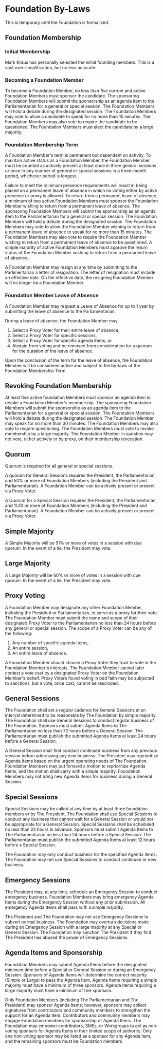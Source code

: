 # Foundation By-Laws

This is temporary until the Foundation is formalized.

## Foundation Membership

### Initial Membership

Mark Kraus has personally selected the initial founding members.
This is a vast over-simplification, but no less accurate.

### Becoming a Foundation Member

To become a Foundation Member, no less than five current and active Foundation Members must sponsor the candidate.
The sponsoring Foundation Members will submit the sponsorship as an agenda item to the Parliamentarian for a general or special session.
The Foundation Members will hold a debate during the designated session.
The Foundation Members may vote to allow a candidate to speak for no more than 15 minutes.
The Foundation Members may also vote to require the candidate to be questioned.
The Foundation Members must elect the candidate by a large majority.

### Foundation Membership Term

A Foundation Member's term is permanent but dependent on activity.
To maintain active status as a Foundation Member, the Foundation Member must be counted as actively present at least once in three general sessions or once in any number of general or special sessions in a three-month period, whichever period is longest. 

Failure to meet the minimum presence requirements will result in being placed on a permanent leave of absence in which no voting either by active presence or proxy is allowed.
To return from a permanent leave of absence,  a minimum of two active Foundation Members must sponsor the Foundation Member wishing to return from a permanent leave of absence.
The sponsoring Foundation Members will submit the sponsorship as an agenda item to the Parliamentarian for a general or special session.
The Foundation Members will hold a debate during the designated session.
The Foundation Members may vote to allow the Foundation Member wishing to return from a permanent leave of absence to speak for no more than 15 minutes.
The Foundation Members may also vote to require the Foundation Member wishing to return from a permanent leave of absence to be questioned.
A simple majority of active Foundation Members must approve the return status of the Foundation Member wishing to return from a permanent leave of absence.

A Foundation Member may resign at any time by submitting to the Parlimentarian a letter of resignation. 
The letter of resignation must include an effective date.
On the effective date, the resigning Foundation Member will no longer be a Foundation Member.

### Foundation Member Leave of Absence

A Foundation Member may request a Leave of Absence for up to 1 year by submitting the leave of absence to the Parliamentarian.

During a leave of absence, the Foundation Member may 

1. Select a Proxy Voter for their entire leave of absence,
1. Select a Proxy Voter for specific sessions,
1. Select a Proxy Voter for specific agenda items, or
1. Abstain from voting and be removed from consideration for a quorum for the duration of the leave of absence.

Upon the conclusion of the term for the leave of absence, the Foundation Member will be considered active and subject to the by-laws of the Foundation Membership Term.

## Revoking Foundation Membership

At least five active foundation Members must sponsor an agenda item to revoke a Foundation Member's membership.
The sponsoring Foundation Members will submit the sponsorship as an agenda item to the Parliamentarian for a general or special session.
The Foundation Members will hold a debate during the designated session.
The Foundation Member may speak for no more than 30 minutes.
The Foundation Members may also vote to require questioning.
The Foundation Members must vote to revoke membership by a large majority.
The Foundation Member in question may not vote, either actively or by proxy, on their membership revocation.

## Quorum

Quorum is required for all general or special sessions.

A quorum for General Sessions requires the President, the Parliamentarian, and 50% or more of Foundation Members (including the President and Parliamentarian).
A Foundation Member can be actively present or present via Proxy Voter.

A Quorum for a Special Session requires the President, the Parliamentarian, and %30 or more of Foundation Members (including the President and Parliamentarian).
A Foundation Member can be actively present or present via Proxy Voter.

## Simple Majority

A Simple Majority will be 51% or more of votes in a session with due quorum.
In the event of a tie, the President may vote.

## Large Majority

A Large Majority will be 60% or more of votes in a session with due quorum.
In the event of a tie, the President may vote.

## Proxy Voting

A Foundation Member may designate any other Foundation Member, including the President or Parliamentarian, to serve as a proxy for their vote.
The Foundation Member must submit the name and scope of their designated Proxy Voter to the Parliamentarian no less than 24 hours before any general or special session.
The scope of a Proxy Voter can be any of the following:

1. Any number of specific agenda items,
1. An entire session,
1. An entire leave of absence.

A Foundation Member should choose a Proxy Voter they trust to vote in the Foundation Member's interests.
The Foundation Member cannot later contest a vote cast by a designated Proxy Voter on the Foundation Member's behalf.
Proxy Voters found voting in bad faith may be subjected to sanctions, but a vote, once cast, cannot be rescinded.

## General Sessions

The Foundation shall set a regular cadence for General Sessions at an interval determined to be reasonable by The Foundation by simple majority.
The Foundation shall use General Sessions to conduct regular business of The Foundation.
Sponsors must submit Agenda Items to The Parliamentarian no less than 72 hours before a General Session.
The Parliamentarian must publish the submitted Agenda Items at least 24 hours before a General Session.

A General Session shall first conduct continued business from any previous session before addressing any new business.
The President may reprioritize Agenda Items based on the urgent operating needs of The Foundation.
Foundation Members may put forward a motion to reprioritize Agenda Items, and the motion shall carry with a simple majority.
Foundation Members may not bring new Agenda Items for business during a General Session.

## Special Sessions

Special Sessions may be called at any time by at least three foundation members or by The President.
The Foundation shall use Special Sessions to conduct any business that cannot wait for a General Session or would not be appropriate for a General Session.
Special Sessions shall be scheduled no less than 24 hours in advance.
Sponsors must submit Agenda Items to The Parliamentarian no less than 24 hours before a Special Session.
The Parliamentarian must publish the submitted Agenda Items at least 12 hours before a Special Session.

The Foundation may only conduct business for the specified Agenda Items.
The Foundation may not use Special Sessions to conduct continued or new business.

## Emergency Sessions

The President may, at any time, schedule an Emergency Session to conduct emergency business.
Foundation Members may bring emergency Agenda Items during the Emergency Session without any prior submission.
All emergency Agenda Items shall pass with a simple majority.

The President and The Foundation may not use Emergency Sessions to subvert normal business.
The Foundation may overturn decisions made during an Emergency Session with a large majority at any Special or General Session.
The Foundation may sanction The President if they find The President has abused the power of Emergency Sessions.

## Agenda Items and Sponsorship

Foundation Members may submit Agenda Items before the designated minimum time before a Special or General Session or during an Emergency Session.
Sponsors of Agenda Items will determine the correct majority (Simple or Large) to pass the Agenda Item.
Agenda Items requiring a simple majority must have a minimum of three sponsors.
Agenda Items requiring a large majority must have a minimum of five sponsors.

Only Foundation Members (including The Parliamentarian and The President) may sponsor Agenda Items; however, sponsors may collect signatures from contributors and community members to strengthen the support for an Agenda Item.
Contributors and community members may engage Foundation members for sponsorship of Agenda Items.
The Foundation may empower contributors, SMEs, or Workgroups to act as non-voting sponsors for Agenda Items in their limited scope of authority.
Only one non-voting sponsor may be listed as a sponsor for any Agenda Item, and the remaining sponsors must be Foundation members.

